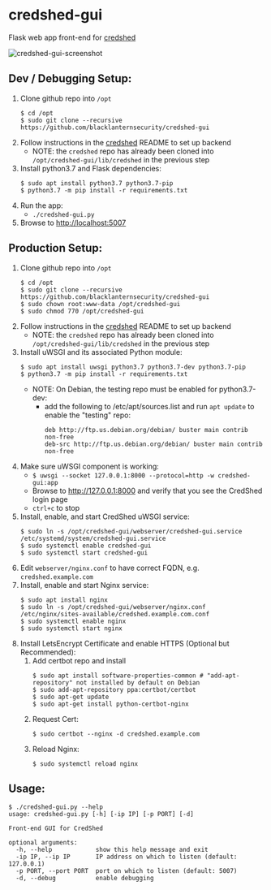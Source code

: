 # credshed-gui
Flask web app front-end for [credshed](https://github.com/blacklanternsecurity/credshed)

![credshed-gui-screenshot](https://user-images.githubusercontent.com/20261699/60697972-c059f900-9eb2-11e9-8a12-7db633c00eb0.png)


## Dev / Debugging Setup:
1. Clone github repo into `/opt`
    ~~~
    $ cd /opt
    $ sudo git clone --recursive https://github.com/blacklanternsecurity/credshed-gui
    ~~~
1. Follow instructions in the [credshed](https://github.com/blacklanternsecurity/credshed) README to set up backend
    - NOTE: the `credshed` repo has already been cloned into `/opt/credshed-gui/lib/credshed` in the previous step
1. Install python3.7 and Flask dependencies:
    ~~~
    $ sudo apt install python3.7 python3.7-pip
    $ python3.7 -m pip install -r requirements.txt
    ~~~
1. Run the app:
    - `./credshed-gui.py`
1. Browse to [http://localhost:5007](http://localhost:5007)

## Production Setup:
1. Clone github repo into `/opt`
    ~~~
    $ cd /opt
    $ sudo git clone --recursive https://github.com/blacklanternsecurity/credshed-gui
    $ sudo chown root:www-data /opt/credshed-gui
    $ sudo chmod 770 /opt/credshed-gui
    ~~~
1. Follow instructions in the [credshed](https://github.com/blacklanternsecurity/credshed) README to set up backend
    - NOTE: the `credshed` repo has already been cloned into `/opt/credshed-gui/lib/credshed` in the previous step
1. Install uWSGI and its associated Python module:
    ~~~
    $ sudo apt install uwsgi python3.7 python3.7-dev python3.7-pip
    $ python3.7 -m pip install -r requirements.txt
    ~~~
    - NOTE: On Debian, the testing repo must be enabled for python3.7-dev:
        - add the following to /etc/apt/sources.list and run `apt update` to enable the "testing" repo:
            ~~~
            deb http://ftp.us.debian.org/debian/ buster main contrib non-free
            deb-src http://ftp.us.debian.org/debian/ buster main contrib non-free
            ~~~
1. Make sure uWSGI component is working:
    - `$ uwsgi --socket 127.0.0.1:8000 --protocol=http -w credshed-gui:app`
    - Browse to http://127.0.0.1:8000 and verify that you see the CredShed login page
    - `ctrl+c` to stop
1. Install, enable, and start CredShed uWSGI service:
    ~~~
    $ sudo ln -s /opt/credshed-gui/webserver/credshed-gui.service /etc/systemd/system/credshed-gui.service
    $ sudo systemctl enable credshed-gui
    $ sudo systemctl start credshed-gui
    ~~~
1. Edit `webserver/nginx.conf` to have correct FQDN, e.g. `credshed.example.com`
1. Install, enable and start Nginx service:
    ~~~
    $ sudo apt install nginx
    $ sudo ln -s /opt/credshed-gui/webserver/nginx.conf /etc/nginx/sites-available/credshed.example.com.conf
    $ sudo systemctl enable nginx
    $ sudo systemctl start nginx
    ~~~
1. Install LetsEncrypt Certificate and enable HTTPS (Optional but Recommended):
    1. Add certbot repo and install
        ~~~
        $ sudo apt install software-properties-common # "add-apt-repository" not installed by default on Debian
        $ sudo add-apt-repository ppa:certbot/certbot
        $ sudo apt-get update
        $ sudo apt-get install python-certbot-nginx
        ~~~
    1. Request Cert:
        ~~~
        $ sudo certbot --nginx -d credshed.example.com
        ~~~
    1. Reload Nginx:
        ~~~
        $ sudo systemctl reload nginx
        ~~~

## Usage:
~~~
$ ./credshed-gui.py --help
usage: credshed-gui.py [-h] [-ip IP] [-p PORT] [-d]

Front-end GUI for CredShed

optional arguments:
  -h, --help            show this help message and exit
  -ip IP, --ip IP       IP address on which to listen (default: 127.0.0.1)
  -p PORT, --port PORT  port on which to listen (default: 5007)
  -d, --debug           enable debugging
~~~